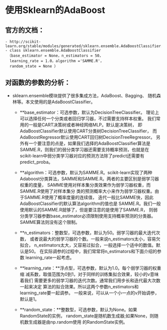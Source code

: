 # 使用Sklearn的AdaBoost
## 官方的文档：
    - http://scikit-learn.org/stable/modules/generated/sklearn.ensemble.AdaBoostClassifier.html
    - class sklearn.ensemble.AdaBoostClassifier
     （base_estimator = None，n_estimators = 50，
      learning_rate = 1.0，algorithm ='SAMME.R'，
      random_state = None ）
      
## 对函数的参数的分析：
- sklearn.ensemble模块提供了很多集成方法，AdaBoost、Bagging、
  随机森林等。本文使用的是AdaBoostClassifier。
  
    - **base_estimator：可选参数，默认为DecisionTreeClassifier。
      理论上可以选择任何一个分类或者回归学习器，不过需要支持样本权重。
      我们常用的一般是CART决策树或者神经网络MLP。默认是决策树，
      即AdaBoostClassifier默认使用CART分类树DecisionTreeClassifier，
      而AdaBoostRegressor默认使用CART回归树DecisionTreeRegressor。
      另外有一个要注意的点是，如果我们选择的AdaBoostClassifier算法是
      SAMME.R，则我们的弱分类学习器还需要支持概率预测，也就是在
      scikit-learn中弱分类学习器对应的预测方法除了predict还需要有
      predict_proba。
      
    - **algorithm：可选参数，默认为SAMME.R。scikit-learn实现了两种
      Adaboost分类算法，SAMME和SAMME.R。两者的主要区别是弱学习器权重的度量，
      SAMME使用对样本集分类效果作为弱学习器权重，而SAMME.R使用了对样本集分
      类的预测概率大小来作为弱学习器权重。由于SAMME.R使用了概率度量的连续值，
      迭代一般比SAMME快，因此AdaBoostClassifier的默认算法algorithm的值也是
      SAMME.R。我们一般使用默认的SAMME.R就够了，但是要注意的是使用了SAMME.R，
      则弱分类学习器参数base_estimator必须限制使用支持概率预测的分类器。
      SAMME算法则没有这个限制。
      
    - **n_estimators：整数型，可选参数，默认为50。弱学习器的最大迭代次数，
      或者说最大的弱学习器的个数。一般来说n_estimators太小，容易欠拟合，
      n_estimators太大，又容易过拟合，一般选择一个适中的数值。默认是50。
      在实际调参的过程中，我们常常将n_estimators和下面介绍的参数
      learning_rate一起考虑。
      
    - **learning_rate：**浮点型，可选参数，默认为1.0。每个弱学习器的权重缩
      减系数，取值范围为0到1，对于同样的训练集拟合效果，较小的v意味着我们
      需要更多的弱学习器的迭代次数。通常我们用步长和迭代最大次数一起来决定
      算法的拟合效果。所以这两个参数n_estimators和learning_rate要一起调参。
      一般来说，可以从一个小一点的v开始调参，默认是1。
      
    - **random_state：**整数型，可选参数，默认为None。如果RandomState的实例，
      random_state是随机数生成器;如果None，则随机数生成器是由np.random使用
      的RandomState实例。




